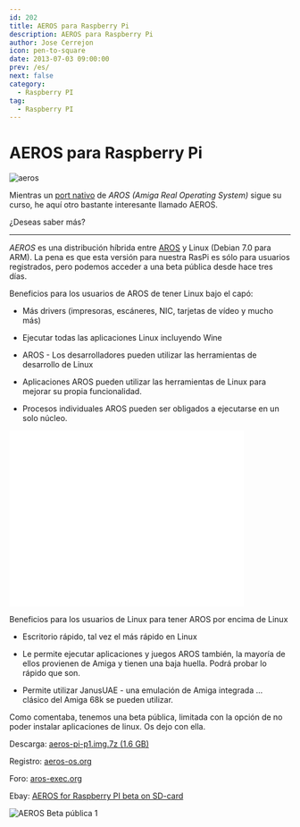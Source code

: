 ```yaml
---
id: 202
title: AEROS para Raspberry Pi
description: AEROS para Raspberry Pi
author: Jose Cerrejon
icon: pen-to-square
date: 2013-07-03 09:00:00
prev: /es/
next: false
category:
  - Raspberry PI
tag:
  - Raspberry PI
---
```


# AEROS para Raspberry Pi

![aeros](/images/aeros.jpg)

Mientras un [port nativo](http://aros-exec.org/modules/newbb/viewtopic.php?viewmode=flat&type=&topic_id=7720&forum=2) de *AROS (Amiga Real Operating System)* sigue su curso, he aquí otro bastante interesante llamado AEROS.

¿Deseas saber más?

- - -
*AEROS* es una distribución híbrida entre [AROS](http://www.aros.org/) y Linux (Debian 7.0 para ARM). La pena es que esta versión para nuestra RasPi es sólo para usuarios registrados, pero podemos acceder a una beta pública desde hace tres días.

Beneficios para los usuarios de AROS de tener Linux bajo el capó:

* Más drivers (impresoras, escáneres, NIC, tarjetas de vídeo y mucho más)

* Ejecutar todas las aplicaciones Linux incluyendo Wine

* AROS - Los desarrolladores pueden utilizar las herramientas de desarrollo de Linux

* Aplicaciones AROS pueden utilizar las herramientas de Linux para mejorar su propia funcionalidad.

* Procesos individuales AROS pueden ser obligados a ejecutarse en un solo núcleo.

<iframe width="420" height="315" src="//www.youtube.com/embed/Ovapju44ABU" frameborder="0" allowfullscreen></iframe>

Beneficios para los usuarios de Linux para tener AROS por encima de Linux

* Escritorio rápido, tal vez el más rápido en Linux

* Le permite ejecutar aplicaciones y juegos AROS también, la mayoría de ellos provienen de Amiga y tienen una baja huella. Podrá probar lo rápido que son.

* Permite utilizar JanusUAE - una emulación de Amiga integrada ... clásico del Amiga 68k se pueden utilizar.

Como comentaba, tenemos una beta pública, limitada con la opción de no poder instalar aplicaciones de linux. Os dejo con ella.

Descarga: [aeros-pi-p1.img.7z (1.6 GB)](http://aeros-os.org/aeros-pi-p1.img.7z)

Registro: [aeros-os.org](http://www.aeros-os.org/styled-11/index.html)

Foro: [aros-exec.org](http://aros-exec.org/modules/newbb/viewtopic.php?topic_id=8278&forum=4&post_id=82449#forumpost82449)

Ebay: [AEROS for Raspberry PI beta on SD-card](http://www.ebay.de/itm/151068032427?ssPageName=STRK:MESOX:IT&_trksid=p3984.m1561.l2649)

![AEROS Beta pública 1](/images/2013/07/aeros_shot.jpg "AEROS Beta pública 1")